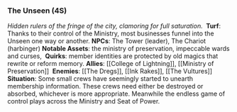 ---
---

### The Unseen (4S)
*Hidden rulers of the fringe of the city, clamoring for full saturation.* 
**Turf**: Thanks to their control of the Ministry, most businesses funnel into the Unseen one way or another.
**NPCs**: The Tower (leader), The Chariot (harbinger)
**Notable Assets**: the ministry of preservation, impeccable wards and curses, 
**Quirks**: member identities are protected by old magics that rewrite or reform memory.
**Allies**: [[College of Lightning]], [[Ministry of Preservation]] 
**Enemies**: [[The Dregs]], [[Ink Rakes]], [[The Vultures]]
**Situation**: Some small crews have seemingly started to unearth membership information. These crews need either be destroyed or absorbed, whichever is more appropriate. Meanwhile the endless game of control plays across the Ministry and Seat of Power. 